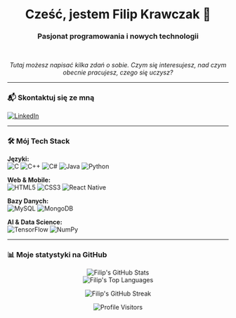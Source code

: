 <div align="center">
  <h1>Cześć, jestem Filip Krawczak 👋</h1>
  <h3>Pasjonat programowania i nowych technologii</h3>
  <br>
  <p><i>Tutaj możesz napisać kilka zdań o sobie. Czym się interesujesz, nad czym obecnie pracujesz, czego się uczysz?</i></p>
</div>

---

### 📬 Skontaktuj się ze mną

<p align="left">
  <a href="https://linkedin.com/in/TWOJ-USERNAME-LINKEDIN" target="_blank">
    <img src="https://img.shields.io/badge/LinkedIn-0077B5?style=for-the-badge&logo=linkedin&logoColor=white" alt="LinkedIn"/>
  </a>
  </p>

---

### 🛠️ Mój Tech Stack

<p align="left">
  <strong>Języki:</strong><br>
  <img src="https://img.shields.io/badge/C-A8B9CC?style=for-the-badge&logo=c&logoColor=white" alt="C"/>
  <img src="https://img.shields.io/badge/C%2B%2B-00599C?style=for-the-badge&logo=c%2B%2B&logoColor=white" alt="C++"/>
  <img src="https://img.shields.io/badge/C%23-239120?style=for-the-badge&logo=c-sharp&logoColor=white" alt="C#"/>
  <img src="https://img.shields.io/badge/Java-ED8B00?style=for-the-badge&logo=openjdk&logoColor=white" alt="Java"/>
  <img src="https://img.shields.io/badge/Python-3776AB?style=for-the-badge&logo=python&logoColor=white" alt="Python"/>
</p>
<p align="left">
  <strong>Web & Mobile:</strong><br>
  <img src="https://img.shields.io/badge/HTML5-E34F26?style=for-the-badge&logo=html5&logoColor=white" alt="HTML5"/>
  <img src="https://img.shields.io/badge/CSS3-1572B6?style=for-the-badge&logo=css3&logoColor=white" alt="CSS3"/>
  <img src="https://img.shields.io/badge/React_Native-20232A?style=for-the-badge&logo=react&logoColor=61DAFB" alt="React Native"/>
</p>
<p align="left">
  <strong>Bazy Danych:</strong><br>
  <img src="https://img.shields.io/badge/MySQL-4479A1?style=for-the-badge&logo=mysql&logoColor=white" alt="MySQL"/>
  <img src="https://img.shields.io/badge/MongoDB-4EA94B?style=for-the-badge&logo=mongodb&logoColor=white" alt="MongoDB"/>
</p>
<p align="left">
  <strong>AI & Data Science:</strong><br>
  <img src="https://img.shields.io/badge/TensorFlow-FF6F00?style=for-the-badge&logo=tensorflow&logoColor=white" alt="TensorFlow"/>
  <img src="https://img.shields.io/badge/Numpy-013243?style=for-the-badge&logo=numpy&logoColor=white" alt="NumPy"/>
</p>

---

### 📊 Moje statystyki na GitHub

<p align="center">
  <img src="https://github-readme-stats.vercel.app/api?username=prosto20025&show_icons=true&theme=dark&include_all_commits=true&count_private=true" alt="Filip's GitHub Stats" />
  <br>
  <img src="https://github-readme-stats.vercel.app/api/top-langs/?username=prosto20025&layout=compact&theme=dark" alt="Filip's Top Languages" />
</p>
<p align="center">
  <img src="https://github-readme-streak-stats.herokuapp.com/?user=prosto20025&theme=dark" alt="Filip's GitHub Streak" />
</p>
<p align="center">
  <img src="https://komarev.com/ghpvc/?username=prosto20025&label=Odwiedziny%20Profilu&color=blueviolet&style=flat-square" alt="Profile Visitors" />
</p>
